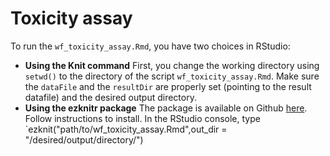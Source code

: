 # Toxicity assay

To run the `wf_toxicity_assay.Rmd`, you have two choices in RStudio:
*  __Using the Knit command__ 
First, you change the working directory using `setwd()` to the directory of the script `wf_toxicity_assay.Rmd`. 
Make sure the `dataFile` and the `resultDir` are properly set (pointing to the result datafile) and the desired output directory.
* __Using the ezknitr package__
The package is available on Github [here](https://github.com/ropenscilabs/ezknitr). Follow instructions to install.
In the RStudio console, type `ezknit("path/to/wf_toxicity_assay.Rmd",out_dir = "/desired/output/directory/")